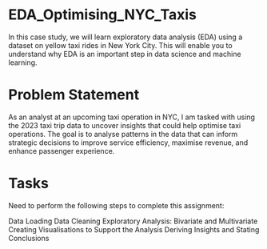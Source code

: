 # EDA_Optimising_NYC_Taxis
In this case study, we will learn exploratory data analysis (EDA) using a dataset on yellow taxi rides in New York City. This will enable you to understand why EDA is an important step in data science and machine learning.

# Problem Statement
As an analyst at an upcoming taxi operation in NYC, I am tasked with using the 2023 taxi trip data to uncover insights that could help optimise taxi operations. The goal is to analyse patterns in the data that can inform strategic decisions to improve service efficiency, maximise revenue, and enhance passenger experience.

# Tasks
Need to perform the following steps to complete this assignment:

Data Loading
Data Cleaning
Exploratory Analysis: Bivariate and Multivariate
Creating Visualisations to Support the Analysis
Deriving Insights and Stating Conclusions
